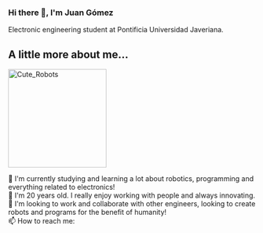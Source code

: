 ### Hi there 👋, I'm Juan Gómez 
Electronic engineering student at Pontificia Universidad Javeriana.

## A little more about me...

<img src="https://images-na.ssl-images-amazon.com/images/I/41qX%2BCniUBL._AC_SX425_.jpg" alt="Cute_Robots" width="200" align="middle" >

🔭 I'm currently studying and learning a lot about robotics, programming and everything related to electronics!  
💬 I'm 20 years old. I really enjoy working with people and always innovating.  
🥅 I'm looking to work and collaborate with other engineers, looking to create robots and programs for the benefit of humanity!  
📫 How to reach me:  
